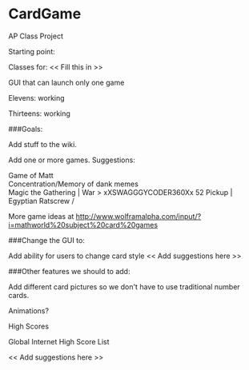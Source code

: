 # CardGame
AP Class Project

Starting point:

Classes for:  << Fill this in >>

GUI that can launch only one game

Elevens: working

Thirteens:  working

###Goals:

Add stuff to the wiki. 

Add one or more games.  Suggestions:

Game of Matt     
Concentration/Memory of dank memes\
Magic the Gathering         |
War                         > xXSWAGGGYCODER360Xx
52 Pickup					|
Egyptian Ratscrew			/

More game ideas at http://www.wolframalpha.com/input/?i=mathworld%20subject%20card%20games

###Change the GUI to:

Add ability for users to change card style
<< Add suggestions here >>

###Other features we should to add:

Add different card pictures so we don't have to use traditional number cards.

Animations?

High Scores

Global Internet High Score List

<< Add suggestions here >>
